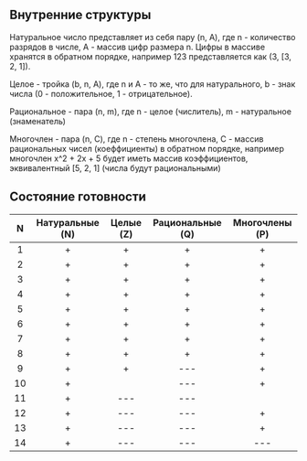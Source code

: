 ## Внутренние структуры

Натуральное число представляет из себя пару (n, A), где n - количество разрядов в числе, A - массив цифр размера n.
Цифры в массиве хранятся в обратном порядке, например 123 представляется как (3, [3, 2, 1]).

Целое - тройка (b, n, A), где n и A - то же, что для натурального, b - знак числа (0 - положительное, 1 - 
отрицательное).

Рациональное - пара (n, m), где n - целое (числитель), m - натуральное (знаменатель)

Многочлен - пара (n, C), где n - степень многочлена, С - массив рациональных чисел (коеффициенты) в обратном порядке,
например многочлен x^2 + 2x + 5 будет иметь массив коэффициентов, эквивалентный [5, 2, 1] (числа будут рациональными)

## Состояние готовности
| N | Натуральные (N) | Целые (Z) | Рациональные (Q) | Многочлены (P) |
|:-:|:---------------:|:---------:|:----------------:|:--------------:|
| 1 |       +         |    +      |        +         |      +         |
| 2 |       +         |    +      |        +         |      +         |
| 3 |       +         |    +      |        +         |      +         |
| 4 |       +         |    +      |        +         |      +         |
| 5 |       +         |    +      |        +         |      +         |
| 6 |       +         |    +      |        +         |      +         |
| 7 |       +         |    +      |        +         |      +         |
| 8 |       +         |    +      |        +         |      +         |
| 9 |       +         |    +      |       ---        |      +         |
| 10|       +         |           |       ---        |      +         |
| 11|       +         |   ---     |       ---        |                |
| 12|       +         |   ---     |       ---        |      +         |
| 13|       +         |   ---     |       ---        |      +         |
| 14|       +         |   ---     |       ---        |     ---        |
